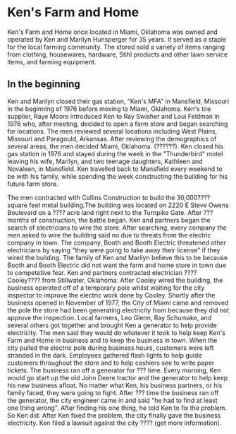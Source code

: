 # Ken's Farm and Home

Ken's Farm and Home once located in Miami, Oklahoma was owned and operated by Ken and Marilyn Hunsperger for 35 years. It served as a staple for the local farming community. The stored sold a variety of items ranging from clothing, housewares, hardware, Stihl products and other lawn service items, and farming equipment. 

## In the beginning
Ken and Marilyn closed their gas station, "Ken's MFA" in Mansfield, Missouri in the beginning of 1976 before moving to Miami, Oklahoma. Ken's tire supplier, Raye Moore introduced Ken to Ray Swisher and Loui Feldman in 1976 who, after meeting, decided to open a farm store and began searching for locations. The men reviewed several locations including West Plains, Missouri and Paragould, Arkansas. After reviewing the demographics of several areas, the men decided Miami, Oklahoma. (??????). Ken closed his gas station in 1976 and stayed during the week in the "Thunderbird" motel leaving his wife, Marilyn, and two teenage daughters, Kathleen and Novaleen, in Mansfield. Ken travelled back to Mansfield every weekend to be with his family, while spending the week constructing the building for his future farm store. 
 
The men contracted with Collins Construction to build the 30,000???? square feet metal building.The building was located on 2220 E Steve Owens Boulevard on a ???? acre land right next to the Turnpike Gate. After ??? months of construction, the battle began. Ken and partners began the search of electricians to wire the store. After searching, every company the men asked to wire the building said no due to threats from the electric company in town. The company, Booth and Booth Electric threatened other electricians by saying "they were going to take away their license" if they wired the building. The family of Ken and Marilyn believe this to be because Booth and Booth Electric did not want the farm and home store in town due to competetive fear. Ken and partners contracted electrician ????Cooley???? from Stillwater, Oklahoma. After Cooley wired the building, the business operated off of a temporary pole whilst waiting for the city inspector to improve the electric work done by Cooley. Shortly after the business opened in November of 1977, the City of Miami came and removed the pole the store had been generating electricity from because they did not approve the inspection. Local farmers, Leo Glenn, Ray Schumake, and several others got together and brought Ken a generator to help provide electricity. The men said they would do whatever it took to help keep Ken's Farm and Home in business and to keep the business in town. When the city pulled the electric pole during business hours, customers were left stranded in the dark. Employees gathered flash lights to help guide customers throughout the store and to help cashiers see to write paper tickets. The business ran off a generator for ??? time. Every morning, Ken would go start up the old John Deere tractor and the generator to help keep his new business  afloat. No matter what Ken, his business partners, or his family faced, they were going to fight. After ??? time the business ran off the generator, the city engineer came in and said "he had to find at least one thing wrong". After finding his one thing, he told Ken to fix the problem. So Ken did. After Ken fixed the problem, the city finally gave the business electricity. Ken filed a lawsuit against the city ???? (get more information). 
